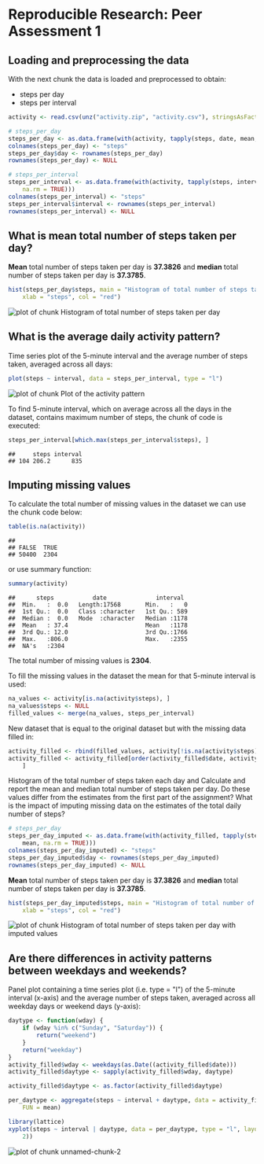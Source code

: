 # Reproducible Research: Peer Assessment 1




## Loading and preprocessing the data

With the next chunk the data is loaded and preprocessed to obtain:
- steps per day
- steps per interval


```r
activity <- read.csv(unz("activity.zip", "activity.csv"), stringsAsFactors = FALSE)

# steps_per_day
steps_per_day <- as.data.frame(with(activity, tapply(steps, date, mean, na.rm = TRUE)))
colnames(steps_per_day) <- "steps"
steps_per_day$day <- rownames(steps_per_day)
rownames(steps_per_day) <- NULL

# steps_per_interval
steps_per_interval <- as.data.frame(with(activity, tapply(steps, interval, mean, 
    na.rm = TRUE)))
colnames(steps_per_interval) <- "steps"
steps_per_interval$interval <- rownames(steps_per_interval)
rownames(steps_per_interval) <- NULL
```


## What is mean total number of steps taken per day?

**Mean** total number of steps taken per day is **37.3826** and **median** total number of steps taken per day is **37.3785**.



```r
hist(steps_per_day$steps, main = "Histogram of total number of steps taken per day", 
    xlab = "steps", col = "red")
```

![plot of chunk Histogram of total number of steps taken per day](figure/Histogram_of_total_number_of_steps_taken_per_day.png) 


## What is the average daily activity pattern?
Time series plot of the 5-minute interval and the average number of steps taken, averaged across all days:


```r
plot(steps ~ interval, data = steps_per_interval, type = "l")
```

![plot of chunk Plot of the activity pattern](figure/Plot_of_the_activity_pattern.png) 


To find 5-minute interval, which on average across all the days in the dataset, contains maximum number of steps, the chunk of code is executed:

```r
steps_per_interval[which.max(steps_per_interval$steps), ]
```

```
##     steps interval
## 104 206.2      835
```



## Imputing missing values
To calculate the total number of missing values in the dataset we can use the chunk code below:


```r
table(is.na(activity))
```

```
## 
## FALSE  TRUE 
## 50400  2304
```


or use summary function:

```r
summary(activity)
```

```
##      steps           date              interval   
##  Min.   :  0.0   Length:17568       Min.   :   0  
##  1st Qu.:  0.0   Class :character   1st Qu.: 589  
##  Median :  0.0   Mode  :character   Median :1178  
##  Mean   : 37.4                      Mean   :1178  
##  3rd Qu.: 12.0                      3rd Qu.:1766  
##  Max.   :806.0                      Max.   :2355  
##  NA's   :2304
```


The total number of missing values is **2304**.

To fill the missing values in the dataset the mean for that 5-minute interval is used:


```r
na_values <- activity[is.na(activity$steps), ]
na_values$steps <- NULL
filled_values <- merge(na_values, steps_per_interval)
```


New dataset that is equal to the original dataset but with the missing data filled in:

```r
activity_filled <- rbind(filled_values, activity[!is.na(activity$steps), ])
activity_filled <- activity_filled[order(activity_filled$date, activity_filled$interval), 
    ]
```


Histogram of the total number of steps taken each day and Calculate and report the mean and median total number of steps taken per day. Do these values differ from the estimates from the first part of the assignment? What is the impact of imputing missing data on the estimates of the total daily number of steps?


```r
# steps_per_day
steps_per_day_imputed <- as.data.frame(with(activity_filled, tapply(steps, date, 
    mean, na.rm = TRUE)))
colnames(steps_per_day_imputed) <- "steps"
steps_per_day_imputed$day <- rownames(steps_per_day_imputed)
rownames(steps_per_day_imputed) <- NULL
```


**Mean** total number of steps taken per day is **37.3826** and **median** total number of steps taken per day is **37.3785**.



```r
hist(steps_per_day_imputed$steps, main = "Histogram of total number of steps taken per day with imputed values", 
    xlab = "steps", col = "red")
```

![plot of chunk Histogram of total number of steps taken per day with imputed values](figure/Histogram_of_total_number_of_steps_taken_per_day_with_imputed_values.png) 


## Are there differences in activity patterns between weekdays and weekends?
Panel plot containing a time series plot (i.e. type = "l") of the 5-minute interval (x-axis) and the average number of steps taken, averaged across all weekday days or weekend days (y-axis):

```r
daytype <- function(wday) {
    if (wday %in% c("Sunday", "Saturday")) {
        return("weekend")
    }
    return("weekday")
}
activity_filled$wday <- weekdays(as.Date((activity_filled$date)))
activity_filled$daytype <- sapply(activity_filled$wday, daytype)

activity_filled$daytype <- as.factor(activity_filled$daytype)

per_daytype <- aggregate(steps ~ interval + daytype, data = activity_filled, 
    FUN = mean)

library(lattice)
xyplot(steps ~ interval | daytype, data = per_daytype, type = "l", layout = c(1, 
    2))
```

![plot of chunk unnamed-chunk-2](figure/unnamed-chunk-2.png) 

